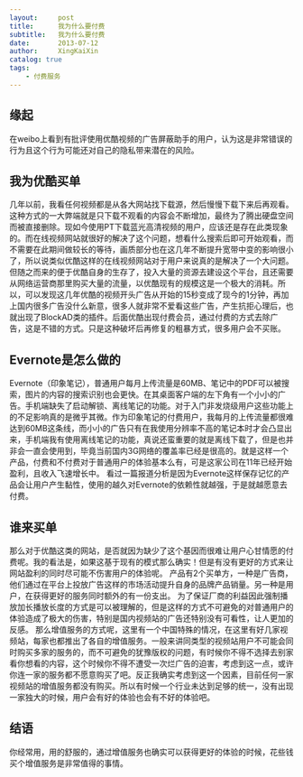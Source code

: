 ```yaml
---
layout:     post
title:      我为什么要付费
subtitle:   我为什么要付费
date:       2013-07-12
author:     XingKaiXin
catalog: true
tags:
    - 付费服务
---
```


## 缘起
在weibo上看到有批评使用优酷视频的广告屏蔽助手的用户，认为这是非常错误的行为且这个行为可能还对自己的隐私带来潜在的风险。
## 我为优酷买单
几年以前，我看任何视频都是从各大网站找下载源，然后慢慢下载下来后再观看。这种方式的一大弊端就是只下载不观看的内容会不断增加，最终为了腾出硬盘空间而被直接删除。现如今使用PT下载蓝光高清视频的用户，应该还是存在此类现象的。而在线视频网站就很好的解决了这个问题，想看什么搜索后即可开始观看，而不需要在此期间做较长的等待，画质部分也在这几年不断提升宽带中变的影响很小了，所以说类似优酷这样的在线视频网站对于用户来说真的是解决了一个大问题。但随之而来的便于优酷自身的生存了，投入大量的资源去建设这个平台，且还需要从网络运营商那里购买大量的流量，以优酷现有的规模这是一个极大的消耗。所以，可以发现这几年优酷的视频开头广告从开始的15秒变成了现今的1分钟，再加上国内很多广告没什么新意，很多人就非常不爱看这些广告，产生抗拒心理后，也就出现了BlockAD类的插件。后面优酷出现付费会员，通过付费的方式去除广告，这是不错的方式。只是这种破坏后再修复的粗暴方式，很多用户会不买账。
## Evernote是怎么做的
Evernote（印象笔记），普通用户每月上传流量是60MB、笔记中的PDF可以被搜索，图片的内容的搜索识别也会更快。在其桌面客户端的左下角有一个小小的广告。手机端缺失了启动解锁、离线笔记的功能。对于入门非发烧级用户这些功能上的不足影响真的是微乎其微。作为印象笔记的付费用户，我每月的上传流量都很难达到60MB这条线，而小小的广告只有在我使用分辨率不高的笔记本时才会凸显出来，手机端我有使用离线笔记的功能，真说还蛮重要的就是离线下载了，但是也并非会一直会使用到，毕竟当前国内3G网络的覆盖率已经是很高的。就是这样一个产品，付费和不付费对于普通用户的体验基本么有，可是这家公司在11年已经开始盈利，且收入飞速增长中。
看过一篇报道分析是因为Evernote这样保存记忆的产品会让用户产生黏性，使用的越久对Evernote的依赖性就越强，于是就越愿意去付费。
## 谁来买单
那么对于优酷这类的网站，是否就因为缺少了这个基因而很难让用户心甘情愿的付费呢。我的看法是，如果这基于现有的模式那么确实！但是有没有更好的方式来让网站盈利的同时尽可能不伤害用户的体验呢。 产品有2个买单方，一种是广告商，他们通过在平台上投放广告这样的市场活动提升自身的品牌产品销量。另一种是用户，在获得更好的服务同时额外的有一份支出。 为了保证厂商的利益因此强制播放加长播放长度的方式是可以被理解的，但是这样的方式不可避免的对普通用户的体验造成了极大的伤害，特别是国内视频站的广告还特别没有可看性，让人更加的反感。 那么增值服务的方式呢，这里有一个中国特殊的情况，在这里有好几家视频站，每家也都推出了各自的增值服务。一般来讲同类型的视频站用户不可能会同时购买多家的服务的，而不可避免的犹豫版权的问题，有时候你不得不选择去别家看你想看的内容，这个时候你不得不遭受一次烂广告的迫害，考虑到这一点，或许你连一家的服务都不愿意购买了吧。反正我确实考虑到这一个因素，目前任何一家视频站的增值服务都没有购买。所以有时候一个行业未达到足够的统一，没有出现一家独大的时候，用户会有好的体验也会有不好的体验吧。
## 结语
你经常用，用的舒服的，通过增值服务也确实可以获得更好的体验的时候，花些钱买个增值服务是非常值得的事情。
